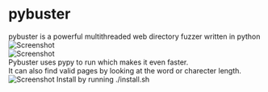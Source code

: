 # pybuster
pybuster is a powerful multithreaded web directory fuzzer written in python  
![Screenshot](https://raw.githubusercontent.com/r4j1337/pybuster/master/images/help.png)  
![Screenshot](https://raw.githubusercontent.com/r4j1337/pybuster/master/images/example.png)    
Pybuster uses pypy to run which makes it even faster.  
It can also find valid pages by looking at the word or charecter length.  
![Screenshot](https://raw.githubusercontent.com/r4j1337/pybuster/master/images/wlen.png)
Install by running ./install.sh
